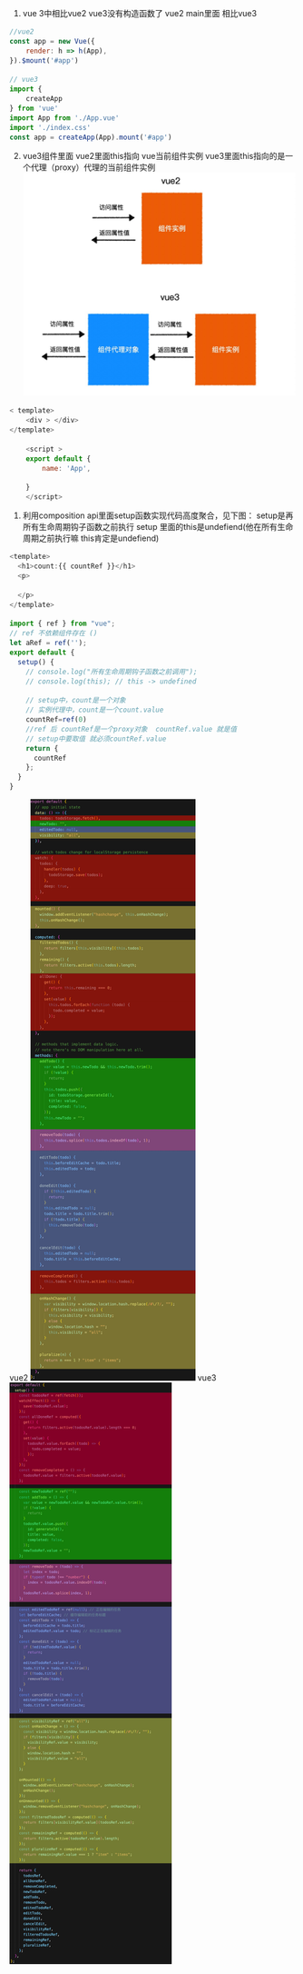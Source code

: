 1. vue 3中相比vue2 vue3没有构造函数了
vue2 main里面 相比vue3

``` javascript
//vue2
const app = new Vue({
    render: h => h(App),
}).$mount('#app')

// vue3
import {
    createApp
} from 'vue'
import App from './App.vue'
import './index.css'
const app = createApp(App).mount('#app')
```

2. vue3组件里面
 vue2里面this指向 vue当前组件实例
 vue3里面this指向的是一个代理（proxy）代理的当前组件实例
 ![avatar](./img/vue3的组件实例代理.jpg)
``` javascript
< template>
    <div > </div> 
</template>

    <script >
    export default {
        name: 'App',

    } 
    </script>
```
1. 利用composition api里面setup函数实现代码高度聚合，见下图：
   setup是再所有生命周期钩子函数之前执行
   setup 里面的this是undefiend(他在所有生命周期之前执行嘛 this肯定是undefiend)
```javascript
<template>
  <h1>count:{{ countRef }}</h1>
  <p>
  
  </p>
</template>

import { ref } from "vue";
// ref 不依赖组件存在 ()
let aRef = ref('');
export default {
  setup() {
    // console.log("所有生命周期钩子函数之前调用");
    // console.log(this); // this -> undefined

    // setup中，count是一个对象
    // 实例代理中，count是一个count.value
    countRef=ref(0)
    //ref 后 countRef是一个proxy对象  countRef.value 就是值 
    // setup中要取值 就必须countRef.value
    return {
      countRef
    };
  }
}

```
   vue2 
   ![avatar](./img/option%20api.jpeg) 
   vue3
   ![avatar](./img/composition%20api.jpg)